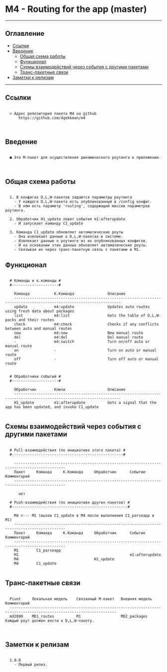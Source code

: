 # M4 - Routing for the app (master)
---
## Оглавление

  - [Ссылки](#link1)
  - [Введение](#link2)
	- [Общая схема работы](#link3)
	- [Функционал](#link4)
	- [Схемы взаимодействий через события с другими пакетами](#link5)
	- [Транс-пакетные связи](#link6)
  - [Заметки к релизам](#link100)

---

## Ссылки <a id="link1"></a>
```

  > Адрес репозитория пакета M4 на github
      https://github.com/4gekkman/m4

			
```

## Введение <a id="link2"></a>
```

  ● Это М-пакет для осуществления динамического роутинга в приложении.

 
```
## Общая схема работы <a id="link3"></a>
```

  1. В конфигах D,L,W-пакетов задаются параметры роутинга
    - У каждого D,L,W-пакета есть опубликованный в /config конфиг.
    - В нём есть параметр 'routing', содержащий массив параметров роутинга.

  2. Обработчик H1_update ловит события m1:afterupdate
    - И запускает команду C1_update

  3. Команда C1_update обновляет автоматические роуты
    - Она извлекает данные о D,L,W-пакетах в системе.
    - Извлекает данные о роутинге из их опубликованных конфигов.
    - И на основании этих данных обновляет автоматические роуты.
    - Связывая их через транс-пакетную связь с пакетами в M1.

```
## Функционал <a id="link4"></a>
```

  # Команды и к.команды #
  #---------------------#

    Команда           К.Команда               Описание
    ----------------------------------------------------------------------------------------------------------------------
    update            m4:update               Updates auto routes using fresh data about packages
    list              m4:list                 Gets the table of D,L,W-packs and their routes
    check             m4:check                Checks if any conflicts between auto and manual routes
    new               m4:new                  New manual route
    del               m4:del                  Del manual route
    -                 m4:switch               Turn on/off auto or manual route
    on                -                       Turn on auto or manual route
    off               -                       Turn off auto or manual route


  # Обработчики событий #
  #---------------------#

    Обработчик        Ключи                   Описание
    ----------------------------------------------------------------------------------------------------------------------
    H1_update         m1:afterupdate          Gets a signal that the app has been updated, and invoke C1_update


```
## Схемы взаимодействий через события с другими пакетами <a id="link5"></a>
```

  # Pull-взаимодействия (по инициативе этого пакета) #
  #--------------------------------------------------#

    ---------------------------------------------------------------------------------------------
    Пакет     Команда     К.Команда     Обработчик      Событие           Комментарий
    ---------------------------------------------------------------------------------------------

      нет

  # Push-взаимодействия (по инициативе других пакетов) #
  #----------------------------------------------------#

    M4 <--- M1 (вызов C1_update в M4 после выполнения C1_parseapp в M1)
    ---------------------------------------------------------------------------------------------
    Пакет     Команда     К.Команда     Обработчик      Событие           Комментарий
    ---------------------------------------------------------------------------------------------
    M1        C1_parseapp
    M1                                                  m1:afterupdate
    M4                                  H1_update
    M4        C1_update


```
## Транс-пакетные связи <a id="link6"></a>
```

  Pivot     Локальная модель    Связанный M-пакет   Внешняя модель    Комментарий
  ----------------------------------------------------------------------------------------------------------------------
  md2000    MD1_routes          M1                  MD2_packages      Каждый роут должен вести к D,L,W-пакету.



```
## Заметки к релизам <a id="link100"></a>
```

  1.0.0
    - Первый релиз.

```










